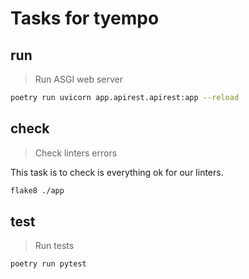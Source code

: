 # Tasks for tyempo

## run

> Run ASGI web server

~~~sh
poetry run uvicorn app.apirest.apirest:app --reload
~~~

## check

> Check linters errors

This task is to check is everything ok for our linters.

~~~sh
flake8 ./app
~~~


## test

> Run tests

~~~sh
poetry run pytest
~~~
